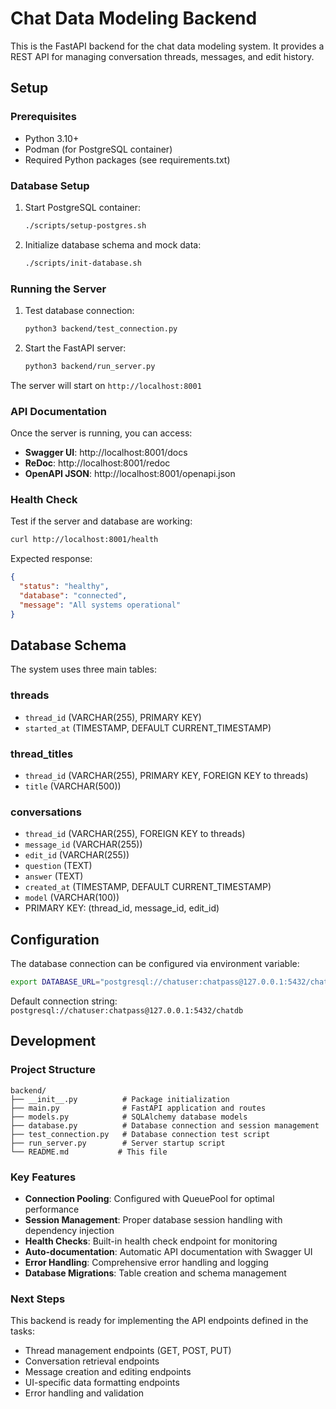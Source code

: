 # Chat Data Modeling Backend

This is the FastAPI backend for the chat data modeling system. It provides a REST API for managing conversation threads, messages, and edit history.

## Setup

### Prerequisites

- Python 3.10+
- Podman (for PostgreSQL container)
- Required Python packages (see requirements.txt)

### Database Setup

1. Start PostgreSQL container:
   ```bash
   ./scripts/setup-postgres.sh
   ```

2. Initialize database schema and mock data:
   ```bash
   ./scripts/init-database.sh
   ```

### Running the Server

1. Test database connection:
   ```bash
   python3 backend/test_connection.py
   ```

2. Start the FastAPI server:
   ```bash
   python3 backend/run_server.py
   ```

The server will start on `http://localhost:8001`

### API Documentation

Once the server is running, you can access:

- **Swagger UI**: http://localhost:8001/docs
- **ReDoc**: http://localhost:8001/redoc
- **OpenAPI JSON**: http://localhost:8001/openapi.json

### Health Check

Test if the server and database are working:

```bash
curl http://localhost:8001/health
```

Expected response:
```json
{
  "status": "healthy",
  "database": "connected", 
  "message": "All systems operational"
}
```

## Database Schema

The system uses three main tables:

### threads
- `thread_id` (VARCHAR(255), PRIMARY KEY)
- `started_at` (TIMESTAMP, DEFAULT CURRENT_TIMESTAMP)

### thread_titles  
- `thread_id` (VARCHAR(255), PRIMARY KEY, FOREIGN KEY to threads)
- `title` (VARCHAR(500))

### conversations
- `thread_id` (VARCHAR(255), FOREIGN KEY to threads)
- `message_id` (VARCHAR(255))
- `edit_id` (VARCHAR(255))
- `question` (TEXT)
- `answer` (TEXT)
- `created_at` (TIMESTAMP, DEFAULT CURRENT_TIMESTAMP)
- `model` (VARCHAR(100))
- PRIMARY KEY: (thread_id, message_id, edit_id)

## Configuration

The database connection can be configured via environment variable:

```bash
export DATABASE_URL="postgresql://chatuser:chatpass@127.0.0.1:5432/chatdb"
```

Default connection string: `postgresql://chatuser:chatpass@127.0.0.1:5432/chatdb`

## Development

### Project Structure

```
backend/
├── __init__.py          # Package initialization
├── main.py              # FastAPI application and routes
├── models.py            # SQLAlchemy database models
├── database.py          # Database connection and session management
├── test_connection.py   # Database connection test script
├── run_server.py        # Server startup script
└── README.md           # This file
```

### Key Features

- **Connection Pooling**: Configured with QueuePool for optimal performance
- **Session Management**: Proper database session handling with dependency injection
- **Health Checks**: Built-in health check endpoint for monitoring
- **Auto-documentation**: Automatic API documentation with Swagger UI
- **Error Handling**: Comprehensive error handling and logging
- **Database Migrations**: Table creation and schema management

### Next Steps

This backend is ready for implementing the API endpoints defined in the tasks:

- Thread management endpoints (GET, POST, PUT)
- Conversation retrieval endpoints
- Message creation and editing endpoints
- UI-specific data formatting endpoints
- Error handling and validation